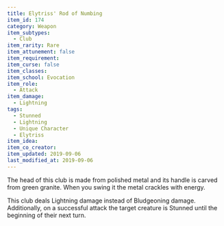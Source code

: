 ```yaml
---
title: Elytriss' Rod of Numbing
item_id: 174
category: Weapon
item_subtypes:
  - Club
item_rarity: Rare
item_attunement: false
item_requirement:
item_curse: false
item_classes:
item_school: Evocation
item_role:
  - Attack
item_damage:
  - Lightning
tags:
  - Stunned
  - Lightning
  - Unique Character
  - Elytriss
item_idea:
item_co_creator:
item_updated: 2019-09-06
last_modified_at: 2019-09-06
---
```


The head of this club is made from polished metal and its handle is carved from green granite. When you swing it the metal crackles with energy.

This club deals Lightning damage instead of Bludgeoning damage. Additionally, on a successful attack the target creature is Stunned until the beginning of their next turn.
